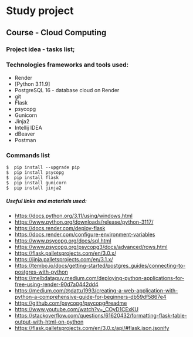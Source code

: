 # Study project

## Course - Cloud Computing

### Project idea - tasks list;

### Technologies frameworks and tools used:

- Render
- [Python 3.11.9]
- PostgreSQL 16 - database cloud on Render
- git
- Flask
- psycopg
- Gunicorn
- Jinja2
- Intellij IDEA
- dBeaver
- Postman

### Commands list

  ```
  $  pip install --upgrade pip
  $  pip install psycopg        
  $  pip install flask
  $  pip install gunicorn
  $  pip install jinja2
  
  ```

##### Useful links and materials used:

- https://docs.python.org/3.11/using/windows.html
- https://www.python.org/downloads/release/python-3117/
- https://docs.render.com/deploy-flask
- https://docs.render.com/configure-environment-variables
- https://www.psycopg.org/docs/sql.html
- https://www.psycopg.org/psycopg3/docs/advanced/rows.html
- https://flask.palletsprojects.com/en/3.0.x/
- https://jinja.palletsprojects.com/en/3.1.x/
- https://tembo.io/docs/getting-started/postgres_guides/connecting-to-postgres-with-python
- https://melbdataguy.medium.com/deploying-python-applications-for-free-using-render-90d7a0442dd4
- https://medium.com/@dattu1993/creating-a-web-application-with-python-a-comprehensive-guide-for-beginners-db59df5867e4
- https://github.com/psycopg/psycopg#readme
- https://www.youtube.com/watch?v=_COyD1CExKU
- https://stackoverflow.com/questions/61620432/formatting-flask-table-output-with-html-on-python
- https://flask.palletsprojects.com/en/3.0.x/api/#flask.json.jsonify

